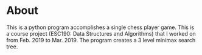 # About
This is a python program accomplishes a single chess player game. This is a course project (ESC190: Data Structures and Algorithms) that I worked on from Feb. 2019 to Mar. 2019. The program creates a 3 level minimax search tree. 
